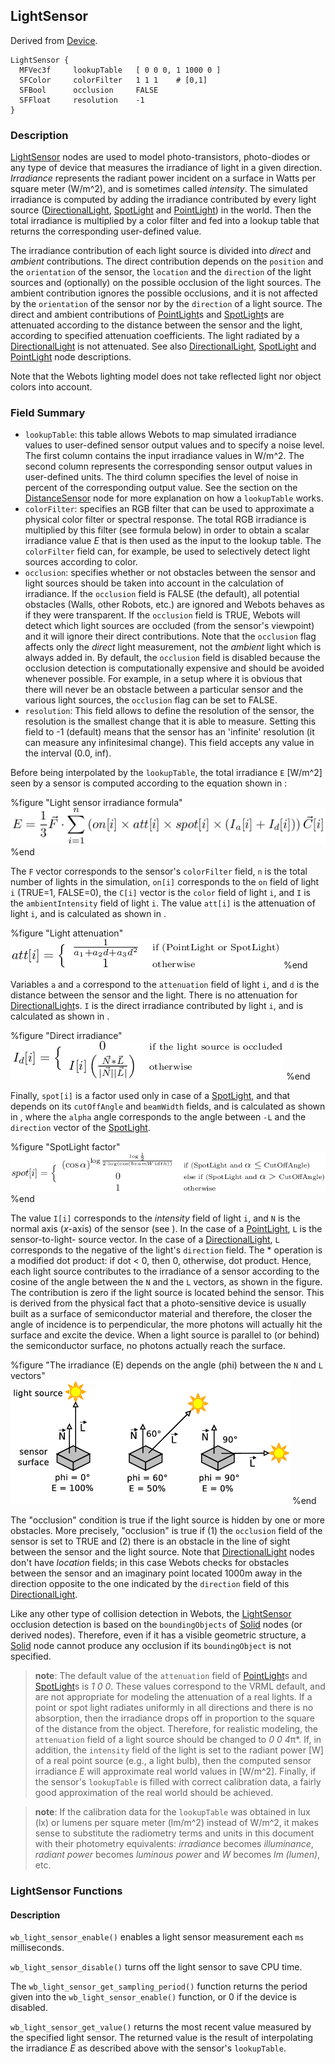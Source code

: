 ## LightSensor

Derived from [Device](reference/device.md#device).

```
LightSensor {
  MFVec3f     lookupTable   [ 0 0 0, 1 1000 0 ]
  SFColor     colorFilter   1 1 1    # [0,1]
  SFBool      occlusion     FALSE
  SFFloat     resolution    -1
}
```

### Description

[LightSensor](reference/lightsensor.md#lightsensor) nodes are used to model
photo-transistors, photo-diodes or any type of device that measures the
irradiance of light in a given direction. *Irradiance* represents the radiant
power incident on a surface in Watts per square meter (W/m^2), and is sometimes
called *intensity*. The simulated irradiance is computed by adding the
irradiance contributed by every light source
([DirectionalLight](reference/directionallight.md#directionallight),
[SpotLight](reference/spotlight.md#spotlight) and
[PointLight](reference/pointlight.md#pointlight)) in the world. Then the total
irradiance is multiplied by a color filter and fed into a lookup table that
returns the corresponding user-defined value.

The irradiance contribution of each light source is divided into *direct* and
*ambient* contributions. The direct contribution depends on the `position` and
the `orientation` of the sensor, the `location` and the `direction` of the light
sources and (optionally) on the possible occlusion of the light sources. The
ambient contribution ignores the possible occlusions, and it is not affected by
the `orientation` of the sensor nor by the `direction` of a light source. The
direct and ambient contributions of
[PointLight](reference/pointlight.md#pointlight)s and
[SpotLight](reference/spotlight.md#spotlight)s are attenuated according to the
distance between the sensor and the light, according to specified attenuation
coefficients. The light radiated by a
[DirectionalLight](reference/directionallight.md#directionallight) is not
attenuated. See also
[DirectionalLight](reference/directionallight.md#directionallight),
[SpotLight](reference/spotlight.md#spotlight) and
[PointLight](reference/pointlight.md#pointlight) node descriptions.

Note that the Webots lighting model does not take reflected light nor object
colors into account.

### Field Summary

- `lookupTable`: this table allows Webots to map simulated irradiance values to
user-defined sensor output values and to specify a noise level. The first column
contains the input irradiance values in W/m^2. The second column represents the
corresponding sensor output values in user-defined units. The third column
specifies the level of noise in percent of the corresponding output value. See
the section on the [DistanceSensor](reference/distancesensor.md#distancesensor)
node for more explanation on how a `lookupTable` works.
- `colorFilter`: specifies an RGB filter that can be used to approximate a
physical color filter or spectral response. The total RGB irradiance is
multiplied by this filter (see formula below) in order to obtain a scalar
irradiance value *E* that is then used as the input to the lookup table. The
`colorFilter` field can, for example, be used to selectively detect light
sources according to color.
- `occlusion`: specifies whether or not obstacles between the sensor and light
sources should be taken into account in the calculation of irradiance. If the
`occlusion` field is FALSE (the default), all potential obstacles (Walls, other
Robots, etc.) are ignored and Webots behaves as if they were transparent. If the
`occlusion` field is TRUE, Webots will detect which light sources are occluded
(from the sensor's viewpoint) and it will ignore their direct contributions.
Note that the `occlusion` flag affects only the *direct* light measurement, not
the *ambient* light which is always added in. By default, the `occlusion` field
is disabled because the occlusion detection is computationally expensive and
should be avoided whenever possible. For example, in a setup where it is obvious
that there will never be an obstacle between a particular sensor and the various
light sources, the `occlusion` flag can be set to FALSE.
- `resolution`: This field allows to define the resolution of the sensor, the
resolution is the smallest change that it is able to measure. Setting this field
to -1 (default) means that the sensor has an 'infinite' resolution (it can
measure any infinitesimal change). This field accepts any value in the interval
(0.0, inf).

Before being interpolated by the `lookupTable`, the total irradiance `E` [W/m^2]
seen by a sensor is computed according to the equation shown in :

%figure "Light sensor irradiance formula"
![Light sensor irradiance formula](pdf/light_intensity.pdf.png)
%end

The `F` vector corresponds to the sensor's `colorFilter` field, `n` is the total
number of lights in the simulation, `on[i]` corresponds to the `on` field of
light `i` (TRUE=1, FALSE=0), the `C[i]` vector is the `color` field of light
`i`, and `I` is the `ambientIntensity` field of light `i`.  The value `att[i]`
is the attenuation of light `i`, and is calculated as shown in .

%figure "Light attenuation"
![Light attenuation](pdf/light_attenuation.pdf.png)
%end

Variables `a` and `a` correspond to the `attenuation` field of light `i`, and
`d` is the distance between the sensor and the light. There is no attenuation
for [DirectionalLight](reference/directionallight.md#directionallight)s. `I` is
the direct irradiance contributed by light `i`, and is calculated as shown in .

%figure "Direct irradiance"
![Direct irradiance](pdf/direct_light.pdf.png)
%end

Finally, `spot[i]` is a factor used only in case of a
[SpotLight](reference/spotlight.md#spotlight), and that depends on its
`cutOffAngle` and `beamWidth` fields, and is calculated as shown in , where the
`alpha` angle corresponds to the angle between `-L` and the `direction` vector
of the [SpotLight](reference/spotlight.md#spotlight).

%figure "SpotLight factor"
![SpotLight factor](pdf/spot_light.pdf.png)
%end

The value `I[i]` corresponds to the *intensity* field of light `i`, and `N` is
the normal axis (*x*-axis) of the sensor (see ). In the case of a
[PointLight](reference/pointlight.md#pointlight), `L` is the sensor-to-light-
source vector. In the case of a
[DirectionalLight](reference/directionallight.md#directionallight), `L`
corresponds to the negative of the light's `direction` field. The * operation is
a modified dot product: if dot < 0, then 0, otherwise, dot product. Hence, each
light source contributes to the irradiance of a sensor according to the cosine
of the angle between the `N` and the `L` vectors, as shown in the figure. The
contribution is zero if the light source is located behind the sensor. This is
derived from the physical fact that a photo-sensitive device is usually built as
a surface of semiconductor material and therefore, the closer the angle of
incidence is to perpendicular, the more photons will actually hit the surface
and excite the device. When a light source is parallel to (or behind) the
semiconductor surface, no photons actually reach the surface.

%figure "The irradiance (E) depends on the angle (phi) between the `N` and `L` vectors"
![The irradiance (E) depends on the angle (phi) between the `N` and `L` vectors](pdf/light_sensor.pdf.png)
%end

The "occlusion" condition is true if the light source is hidden by one or more
obstacles. More precisely, "occlusion" is true if (1) the `occlusion` field of
the sensor is set to TRUE and (2) there is an obstacle in the line of sight
between the sensor and the light source. Note that
[DirectionalLight](reference/directionallight.md#directionallight) nodes don't
have *location* fields; in this case Webots checks for obstacles between the
sensor and an imaginary point located 1000m away in the direction opposite to
the one indicated by the `direction` field of this
[DirectionalLight](reference/directionallight.md#directionallight).

Like any other type of collision detection in Webots, the
[LightSensor](reference/lightsensor.md#lightsensor) occlusion detection is based
on the `boundingObjects` of [Solid](reference/solid.md#solid) nodes (or derived
nodes). Therefore, even if it has a visible geometric structure, a
[Solid](reference/solid.md#solid) node cannot produce any occlusion if its
`boundingObject` is not specified.

> **note**: The default value of the `attenuation` field of
[PointLight](reference/pointlight.md#pointlight)s and
[SpotLight](reference/spotlight.md#spotlight)s is *1 0 0*. These values
correspond to the VRML default, and are not appropriate for modeling the
attenuation of a real lights. If a point or spot light radiates uniformly in all
directions and there is no absorption, then the irradiance drops off in
proportion to the square of the distance from the object. Therefore, for
realistic modeling, the `attenuation` field of a light source should be changed
to *0 0 4*π*. If, in addition, the `intensity` field of the light is set to the
radiant power [W] of a real point source (e.g., a light bulb), then the computed
sensor irradiance *E* will approximate real world values in [W/m^2]. Finally, if
the sensor's `lookupTable` is filled with correct calibration data, a fairly
good approximation of the real world should be achieved.

> **note**: If the calibration data for the `lookupTable` was obtained in lux (lx) or lumens
per square meter (lm/m^2) instead of W/m^2, it makes sense to substitute the
radiometry terms and units in this document with their photometry equivalents:
*irradiance* becomes *illuminance*, *radiant power* becomes *luminous power* and
*W* becomes *lm (lumen)*, etc.

### LightSensor Functions

#### Description

`wb_light_sensor_enable()` enables a light sensor measurement each `ms`
milliseconds.

`wb_light_sensor_disable()` turns off the light sensor to save CPU time.

The `wb_light_sensor_get_sampling_period()` function returns the period given
into the `wb_light_sensor_enable()` function, or 0 if the device is disabled.

`wb_light_sensor_get_value()` returns the most recent value measured by the
specified light sensor. The returned value is the result of interpolating the
irradiance *E* as described above with the sensor's `lookupTable`.

